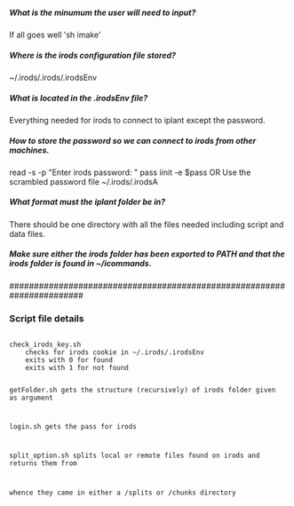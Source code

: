 <h5>What is the minumum the user will need to input?</h5>
	If all goes well 'sh imake'

<h5>Where is the irods configuration file stored?</h5>
	~/.irods/.irods/.irodsEnv

<h5>What is located in the .irodsEnv file?</h5>
	Everything needed for irods to connect to iplant except the password.

<h5>How to store the password so we can connect to irods from other machines.</h5>
	read -s -p "Enter irods password: " pass
	iinit -e $pass
	OR
	Use the scrambled password file ~/.irods/.irodsA

<h5>What format must the iplant folder be in?</h5>
	There should be one directory with all the files needed including script and data files.

<h5>Make sure either the irods folder has been exported to PATH and that the irods folder is found in ~/icommands.</h5>


#######################################################################
<h3>Script file details</h3>
<code>
check_irods_key.sh
	checks for irods cookie in ~/.irods/.irodsEnv
	exits with 0 for found
	exits with 1 for not found

getFolder.sh
	gets the structure (recursively) of irods folder given as argument

login.sh
	gets the pass for irods

split_option.sh
	splits local or remote files found on irods and returns them from 	

whence they came in either a /splits or /chunks directory
</code>

